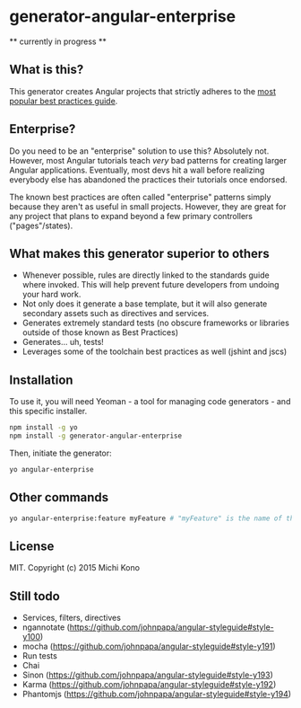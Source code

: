 # generator-angular-enterprise

** currently in progress **


## What is this?

This generator creates Angular projects that strictly adheres to the 
[most popular best practices guide](https://github.com/johnpapa/angular-styleguide).


## Enterprise?

Do you need to be an "enterprise" solution to use this? Absolutely not. However, most Angular tutorials teach _very_
bad patterns for creating larger Angular applications. Eventually, most devs hit a wall before realizing everybody else
has abandoned the practices their tutorials once endorsed.

The known best practices are often called "enterprise" patterns simply because they aren't as useful in small projects.
However, they are great for any project that plans to expand beyond a few primary controllers ("pages"/states).


## What makes this generator superior to others

* Whenever possible, rules are directly linked to the standards guide where invoked. This will help prevent future 
  developers from undoing your hard work.
* Not only does it generate a base template, but it will also generate secondary assets such as directives and services.
* Generates extremely standard tests (no obscure frameworks or libraries outside of those known as Best Practices) 
* Generates... uh, tests!
* Leverages some of the toolchain best practices as well (jshint and jscs)


## Installation

To use it, you will need Yeoman - a tool for managing code generators - and this specific installer.

```bash
npm install -g yo
npm install -g generator-angular-enterprise
```

Then, initiate the generator:

```bash
yo angular-enterprise
```

## Other commands

```bash
yo angular-enterprise:feature myFeature # "myFeature" is the name of the module
```

## License

MIT. Copyright (c) 2015 Michi Kono


## Still todo ##

* Services, filters, directives
* ngannotate (https://github.com/johnpapa/angular-styleguide#style-y100)
* mocha (https://github.com/johnpapa/angular-styleguide#style-y191)
* Run tests
* Chai 
* Sinon (https://github.com/johnpapa/angular-styleguide#style-y193)
* Karma (https://github.com/johnpapa/angular-styleguide#style-y192)
* Phantomjs (https://github.com/johnpapa/angular-styleguide#style-y194)
